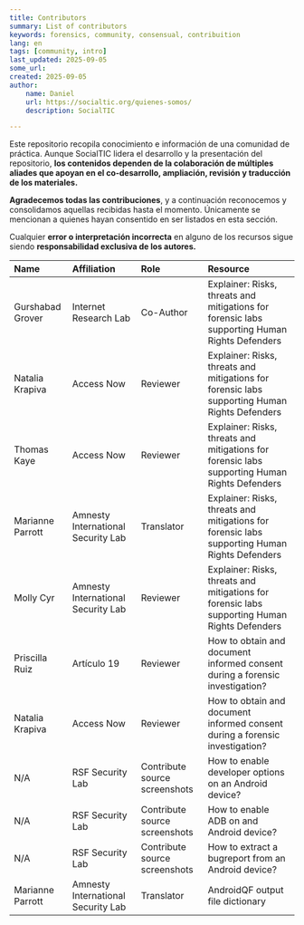 ```yaml
---
title: Contributors
summary: List of contributors
keywords: forensics, community, consensual, contribuition
lang: en
tags: [community, intro]
last_updated: 2025-09-05
some_url:
created: 2025-09-05
author:
    name: Daniel
    url: https://socialtic.org/quienes-somos/
    description: SocialTIC

---
```



Este repositorio recopila conocimiento e información de una comunidad de práctica. Aunque SocialTIC lidera el desarrollo y la presentación del repositorio, **los contenidos dependen de la colaboración de múltiples aliades que apoyan en el co-desarrollo, ampliación, revisión y traducción de los materiales.**

**Agradecemos todas las contribuciones**, y a continuación reconocemos y consolidamos aquellas recibidas hasta el momento. Únicamente se mencionan a quienes hayan consentido en ser listados en esta sección. 

Cualquier **error o interpretación incorrecta** en alguno de los recursos sigue siendo **responsabilidad exclusiva de los autores.**


| Name | Affiliation | Role | Resource |
| :---- | :---- | :---- | :---- |
| Gurshabad Grover | Internet Research Lab | Co-Author | Explainer: Risks, threats and mitigations for forensic labs supporting Human Rights Defenders |
| Natalia Krapiva | Access Now | Reviewer | Explainer: Risks, threats and mitigations for forensic labs supporting Human Rights Defenders |
| Thomas Kaye | Access Now | Reviewer | Explainer: Risks, threats and mitigations for forensic labs supporting Human Rights Defenders |
| Marianne Parrott | Amnesty International Security Lab | Translator | Explainer: Risks, threats and mitigations for forensic labs supporting Human Rights Defenders |
| Molly Cyr | Amnesty International Security Lab | Reviewer | Explainer: Risks, threats and mitigations for forensic labs supporting Human Rights Defenders |
| Priscilla Ruiz | Artículo 19 | Reviewer | How to obtain and document informed consent during a forensic investigation? |
| Natalia Krapiva | Access Now | Reviewer | How to obtain and document informed consent during a forensic investigation? |
| N/A | RSF Security Lab | Contribute source screenshots | How to enable developer options on an Android device? |
| N/A | RSF Security Lab | Contribute source screenshots | How to enable ADB on and Android device? |
| N/A | RSF Security Lab | Contribute source screenshots | How to extract a bugreport from an Android device? |
| Marianne Parrott | Amnesty International Security Lab | Translator | AndroidQF output file dictionary  |

